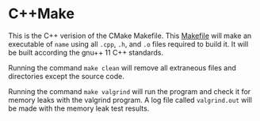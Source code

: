 C++Make
======
This is the C++ verision of the CMake Makefile. This [Makefile](./Makefile "Makefile") will make an executable of `name` using all `.cpp`, `.h`, and `.o` files required to build it. It will be built according the gnu++ 11 C++ standards.


Running the command `make clean` will remove all extraneous files and directories except the source code.

Running the command `make valgrind` will run the program and check it for memory leaks with the valgrind program. A log file called `valgrind.out` will be made with the memory leak test results.